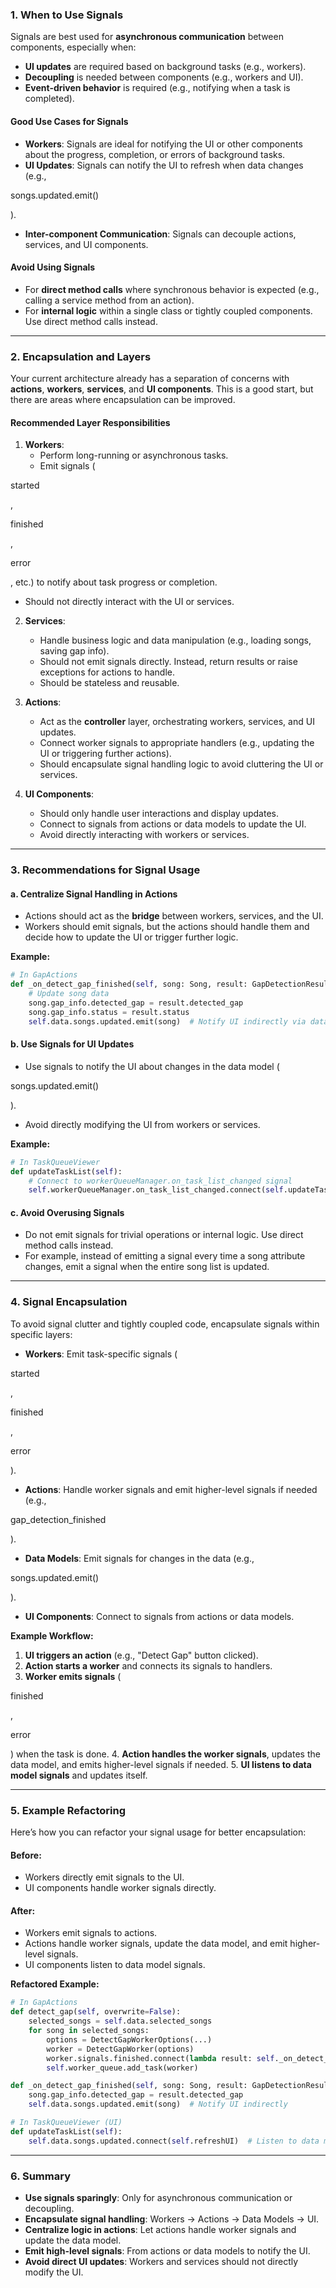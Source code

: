 ### **1. When to Use Signals**
Signals are best used for **asynchronous communication** between components, especially when:
- **UI updates** are required based on background tasks (e.g., workers).
- **Decoupling** is needed between components (e.g., workers and UI).
- **Event-driven behavior** is required (e.g., notifying when a task is completed).

#### **Good Use Cases for Signals**
- **Workers**: Signals are ideal for notifying the UI or other components about the progress, completion, or errors of background tasks.
- **UI Updates**: Signals can notify the UI to refresh when data changes (e.g., 

songs.updated.emit()

).
- **Inter-component Communication**: Signals can decouple actions, services, and UI components.

#### **Avoid Using Signals**
- For **direct method calls** where synchronous behavior is expected (e.g., calling a service method from an action).
- For **internal logic** within a single class or tightly coupled components. Use direct method calls instead.

---

### **2. Encapsulation and Layers**
Your current architecture already has a separation of concerns with **actions**, **workers**, **services**, and **UI components**. This is a good start, but there are areas where encapsulation can be improved.

#### **Recommended Layer Responsibilities**
1. **Workers**:
   - Perform long-running or asynchronous tasks.
   - Emit signals (

started

, 

finished

, 

error

, etc.) to notify about task progress or completion.
   - Should not directly interact with the UI or services.

2. **Services**:
   - Handle business logic and data manipulation (e.g., loading songs, saving gap info).
   - Should not emit signals directly. Instead, return results or raise exceptions for actions to handle.
   - Should be stateless and reusable.

3. **Actions**:
   - Act as the **controller** layer, orchestrating workers, services, and UI updates.
   - Connect worker signals to appropriate handlers (e.g., updating the UI or triggering further actions).
   - Should encapsulate signal handling logic to avoid cluttering the UI or services.

4. **UI Components**:
   - Should only handle user interactions and display updates.
   - Connect to signals from actions or data models to update the UI.
   - Avoid directly interacting with workers or services.

---

### **3. Recommendations for Signal Usage**
#### **a. Centralize Signal Handling in Actions**
- Actions should act as the **bridge** between workers, services, and the UI.
- Workers should emit signals, but the actions should handle them and decide how to update the UI or trigger further logic.

**Example:**
```python
# In GapActions
def _on_detect_gap_finished(self, song: Song, result: GapDetectionResult):
    # Update song data
    song.gap_info.detected_gap = result.detected_gap
    song.gap_info.status = result.status
    self.data.songs.updated.emit(song)  # Notify UI indirectly via data model
```

#### **b. Use Signals for UI Updates**
- Use signals to notify the UI about changes in the data model (

songs.updated.emit()

).
- Avoid directly modifying the UI from workers or services.

**Example:**
```python
# In TaskQueueViewer
def updateTaskList(self):
    # Connect to workerQueueManager.on_task_list_changed signal
    self.workerQueueManager.on_task_list_changed.connect(self.updateTaskList)
```

#### **c. Avoid Overusing Signals**
- Do not emit signals for trivial operations or internal logic. Use direct method calls instead.
- For example, instead of emitting a signal every time a song attribute changes, emit a signal when the entire song list is updated.

---

### **4. Signal Encapsulation**
To avoid signal clutter and tightly coupled code, encapsulate signals within specific layers:
- **Workers**: Emit task-specific signals (

started

, 

finished

, 

error

).
- **Actions**: Handle worker signals and emit higher-level signals if needed (e.g., 

gap_detection_finished

).
- **Data Models**: Emit signals for changes in the data (e.g., 

songs.updated.emit()

).
- **UI Components**: Connect to signals from actions or data models.

**Example Workflow:**
1. **UI triggers an action** (e.g., "Detect Gap" button clicked).
2. **Action starts a worker** and connects its signals to handlers.
3. **Worker emits signals** (

finished

, 

error

) when the task is done.
4. **Action handles the worker signals**, updates the data model, and emits higher-level signals if needed.
5. **UI listens to data model signals** and updates itself.

---

### **5. Example Refactoring**
Here’s how you can refactor your signal usage for better encapsulation:

#### **Before:**
- Workers directly emit signals to the UI.
- UI components handle worker signals directly.

#### **After:**
- Workers emit signals to actions.
- Actions handle worker signals, update the data model, and emit higher-level signals.
- UI components listen to data model signals.

**Refactored Example:**
```python
# In GapActions
def detect_gap(self, overwrite=False):
    selected_songs = self.data.selected_songs
    for song in selected_songs:
        options = DetectGapWorkerOptions(...)
        worker = DetectGapWorker(options)
        worker.signals.finished.connect(lambda result: self._on_detect_gap_finished(song, result))
        self.worker_queue.add_task(worker)

def _on_detect_gap_finished(self, song: Song, result: GapDetectionResult):
    song.gap_info.detected_gap = result.detected_gap
    self.data.songs.updated.emit(song)  # Notify UI indirectly
```

```python
# In TaskQueueViewer (UI)
def updateTaskList(self):
    self.data.songs.updated.connect(self.refreshUI)  # Listen to data model signals
```

---

### **6. Summary**
- **Use signals sparingly**: Only for asynchronous communication or decoupling.
- **Encapsulate signal handling**: Workers → Actions → Data Models → UI.
- **Centralize logic in actions**: Let actions handle worker signals and update the data model.
- **Emit high-level signals**: From actions or data models to notify the UI.
- **Avoid direct UI updates**: Workers and services should not directly modify the UI.
